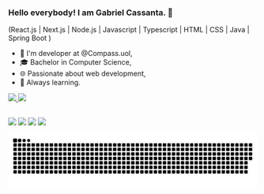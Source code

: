 ### Hello everybody! I am Gabriel Cassanta. 👋

(React.js | Next.js | Node.js | Javascript | Typescript | HTML | CSS | Java | Spring Boot )

- 🔭 I'm developer at @Compass.uol,
- 🎓 Bachelor in Computer Science,
- 🌐 Passionate about web development,
- 🌱 Always learning.

<div>
  <a href="www.github.com/gabrielcassanta">
  <img height="180em" src="https://github-readme-stats.vercel.app/api?username=gabrielcassanta&show_icons=true&theme=dracula"/>
  <img height="180em" src="https://github-readme-stats.vercel.app/api/top-langs/?username=gabrielcassanta&layout=compact&theme=dracula"/>
</div>
  
  ##
  
  
<div>
  <a href="https://twitter.com/cassantagabriel" target="_blank"> <img src="https://img.shields.io/badge/Twitter-1DA1F2?style=for-the-badge&logo=twitter&logoColor=white" target="_blank"></a>
  <a href="https://www.instagram.com/gabrielcassanta/" target="_blank"> <img src="https://img.shields.io/badge/Instagram-E4405F?style=for-the-badge&logo=instagram&logoColor=white" target="_blank"></a>
  <a href="https://www.linkedin.com/in/gabriel-cassanta-927106175/" target="_blank"> <img src="https://img.shields.io/badge/LinkedIn-0077B5?style=for-the-badge&logo=linkedin&logoColor=white" target="_blank"></a>
   <a href="https://open.spotify.com/user/cassanta?si=0facb52a69a64cb3&nd=1" target="_blank"> <img src="https://img.shields.io/badge/Spotify-1ED760?&style=for-the-badge&logo=spotify&logoColor=white" target="_blank"></a>
  
 ![Snake animation](https://github.com/gabrielcassanta/gabrielcassanta/blob/output/github-contribution-grid-snake.svg)
  </div>
  
  
  
  
  
  
  
  
  

